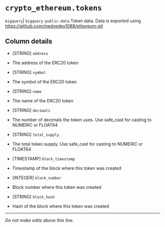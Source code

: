 # `crypto_ethereum.tokens`
`bigquery`| `bigquery-public-data`
Token data.
Data is exported using https://github.com/medvedev1088/ethereum-etl

## Column details
* [STRING]    `address`
 - The address of the ERC20 token
* [STRING]    `symbol`
 - The symbol of the ERC20 token
* [STRING]    `name`
 - The name of the ERC20 token
* [STRING]    `decimals`
 - The number of decimals the token uses. Use safe_cast for casting to NUMERIC or FLOAT64
* [STRING]    `total_supply`
 - The total token supply. Use safe_cast for casting to NUMERIC or FLOAT64
* [TIMESTAMP] `block_timestamp`
 - Timestamp of the block where this token was created
* [INTEGER]   `block_number`
 - Block number where this token was created
* [STRING]    `block_hash`
 - Hash of the block where this token was created

-------------------------------------------------------------------------------
*Do not make edits above this line.*
